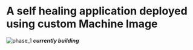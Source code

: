 # A self healing application deployed using custom Machine Image
![phase_1](images/phase_1)
***currently building***
